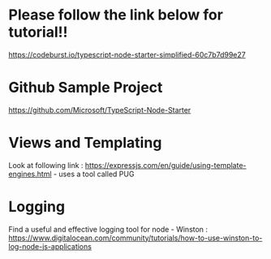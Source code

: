 
# Please follow the link below for tutorial!!
https://codeburst.io/typescript-node-starter-simplified-60c7b7d99e27
# Github Sample Project
https://github.com/Microsoft/TypeScript-Node-Starter


# Views and Templating
Look at following link : https://expressjs.com/en/guide/using-template-engines.html
    - uses a tool called PUG

# Logging
Find a useful and effective logging tool for node
    - Winston : https://www.digitalocean.com/community/tutorials/how-to-use-winston-to-log-node-js-applications

